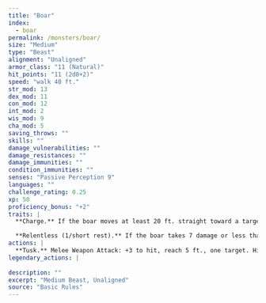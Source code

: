 ```yaml
---
title: "Boar"
index:
  - boar
permalink: /monsters/boar/
size: "Medium"
type: "Beast"
alignment: "Unaligned"
armor_class: "11 (Natural)"
hit_points: "11 (2d8+2)"
speed: "walk 40 ft."
str_mod: 13
dex_mod: 11
con_mod: 12
int_mod: 2
wis_mod: 9
cha_mod: 5
saving_throws: ""
skills: ""
damage_vulnerabilities: ""
damage_resistances: ""
damage_immunities: ""
condition_immunities: ""
senses: "Passive Perception 9"
languages: ""
challenge_rating: 0.25
xp: 50
proficiency_bonus: "+2"
traits: |
  **Charge.** If the boar moves at least 20 ft. straight toward a target and then hits it with a tusk attack on the same turn, the target takes an extra 3 (1d6) slashing damage. If the target is a creature, it must succeed on a DC 11 Strength saving throw or be knocked prone.

  **Relentless (1/short rest).** If the boar takes 7 damage or less that would reduce it to 0 hit points, it is reduced to 1 hit point instead.
actions: |
  **Tusk.** Melee Weapon Attack: +3 to hit, reach 5 ft., one target. Hit: 4 (1d6 + 1) slashing damage.  
legendary_actions: |
  
description: ""
excerpt: "Medium Beast, Unaligned"
source: "Basic Rules"
---
```

